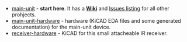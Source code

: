 * [main-unit](https://github.com/gp8-stopwatch/main-unit) - **start here**. It has a [**Wiki**](https://github.com/gp8-stopwatch/main-unit/wiki) and [Issues listing](https://github.com/gp8-stopwatch/main-unit/issues) for all other prohjects.
* [main-unit-hardware](https://github.com/gp8-stopwatch/main-unit-hardware) - hardware (KiCAD EDA files and some generated documentation) for the main-unit device.
* [receiver-hardware](https://github.com/gp8-stopwatch/receiver-hardware) - KiCAD for this small attacheable IR receiver.
